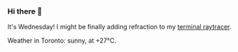 ### Hi there :wave:

It's Wednesday! I might be finally adding refraction to my [terminal raytracer](https://github.com/bewuethr/bash-raytracer).

Weather in Toronto: sunny, at +27°C.
